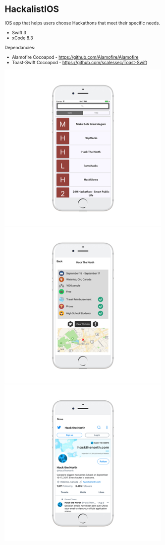 # HackalistIOS
IOS app that helps users choose Hackathons that meet their specific needs.

* Swift 3
* xCode 8.3

Dependancies:
  * Alamofire Cocoapod - https://github.com/Alamofire/Alamofire
  * Toast-Swift Cocoapod - https://github.com/scalessec/Toast-Swift
 
![Alt text](/mainPageScreenShot.png?raw=true "Landing Screen")
![Alt text](/DetailPageScreenShot.png?raw=true "Hackathon Detail View Screen")
![Alt text](/twitterSegueScreenShot.png?raw=true "Hackathon Web View Twitter Screen")
